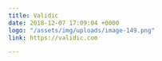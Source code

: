 ```yaml
---
title: Validic
date: 2018-12-07 17:09:04 +0000
logo: "/assets/img/uploads/image-149.png"
link: https://validic.com

---
```

